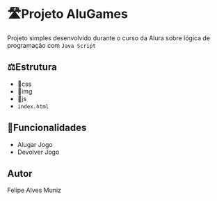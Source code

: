 # 🛣️Projeto AluGames
Projeto simples desenvolvido durante o curso da Alura sobre lógica de programação com `Java Script`

## ⚖️Estrutura

 - 📂css
 - 📂img
 - 📂js
 - `index.html`

## 🚀Funcionalidades

 - Alugar Jogo
 - Devolver Jogo

## Autor
Felipe Alves Muniz
